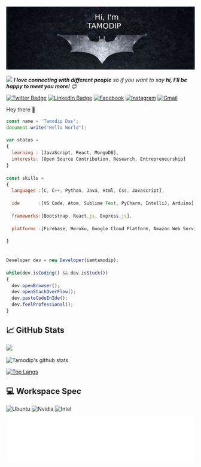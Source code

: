 [![Tamodip's GitHub Banner](./assets/banner.png)](https://www.tamodipdas.ml/)

<img src="https://media.giphy.com/media/LnQjpWaON8nhr21vNW/giphy.gif" width="40"> <em><b>I love connecting with different people</b> so if you want to say <b>hi, I'll be happy to meet you more!</b> :blush:</em>

<!-- Your badges -->

[![Twitter Badge](https://img.shields.io/badge/Twitter-informational?style=flat&logo=twitter&logoColor=white&color=1DA1F2)](https://twitter.com/iam_tamodip)
[![LinkedIn Badge](https://img.shields.io/badge/LinkedIn-informational?style=flat&logo=linkedin&logoColor=white&color=0077b5)](https://www.linkedin.com/in/iamtamodip//)
[![Facebook](https://img.shields.io/badge/Facebook-2962FF?style=for-the-badge&logo=facebook&logoColor=white)](https://www.facebook.com/iamtamodip)
[![Instagram](https://img.shields.io/badge/Instagram-%230A0A0A.svg?&style=for-the-badge&logo=instagram&logoColor=white)](https://www.instagram.com/tamodip_221b/)
[![Gmail](https://img.shields.io/badge/Gmail-BB001B?style=flat&logo=Gmail&logoColor=white)](mailto:iamtamodip@gmail.com)

Hey there 👋

```js
const name = 'Tamodip Das';
document.write("Hello World");

var status =
{
  learning : [JavaScript, React, MongoDB],
  interests: [Open Source Contribution, Research, Entrepreneurship]
}

const skills =
{
  languages :[C, C++, Python, Java, Html, Css, Javascript],

  ide       :[VS Code, Atom, Sublime Text, PyCharm, IntelliJ, Arduino],

  frameworks:[Bootstrap, React.js, Express.js],

  platforms :[Firebase, Heroku, Google Cloud Platform, Amazon Web Services],

}


Developer dev = new Developer(iamtamodip);

while(dev.isCoding() && dev.isStuck())
{
  dev.openBrowser();
  dev.openStackOverFlow();
  dev.pasteCodeInIde();
  dev.feelProfessional();
}
```

## &#x1f4c8; GitHub Stats

![](https://komarev.com/ghpvc/?username=iamtamodip&color=blueviolet)

![Tamodip's github stats](https://github-readme-stats.vercel.app/api?username=iamtamodip&theme=algolia)

[![Top Langs](https://github-readme-stats.vercel.app/api/top-langs/?username=iamtamodip&exclude_repo=IEEE-New)](https://github.com/anuraghazra/github-readme-stats)

## 💻 Workspace Spec

![Ubuntu](https://img.shields.io/badge/Ubuntu-dd4814?style=for-the-badge&logo=Ubuntu&logoColor=white)
![Nvidia](https://img.shields.io/badge/NVIDIA-GTX1650-76B900?style=for-the-badge&logo=nvidia&logoColor=white)
![Intel](https://img.shields.io/badge/Intel-Core_i5_10th-0071C5?style=for-the-badge&logo=intel&logoColor=white)

<img height="120" alt="Thanks for visiting my profile" width="100%" src="images/marquee.svg" />

